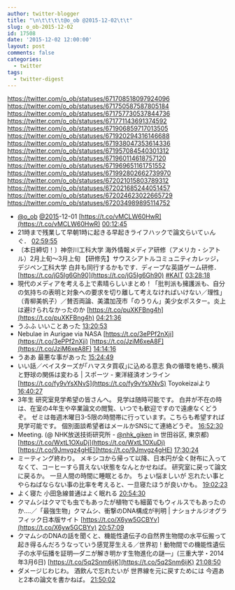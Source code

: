 ```yaml
---
author: twitter-blogger
title: "\n\t\t\t\t@o_ob @2015-12-02\t\t"
slug: o_ob-2015-12-02
id: 17508
date: '2015-12-02 12:00:00'
layout: post
comments: false
categories:
  - twitter
tags:
  - twitter-digest
---
```


https://twitter.com/o_ob/statuses/671708518097924096 https://twitter.com/o_ob/statuses/671750587587805184 https://twitter.com/o_ob/statuses/671757730537844736 https://twitter.com/o_ob/statuses/671771143691374592 https://twitter.com/o_ob/statuses/671906859717013505 https://twitter.com/o_ob/statuses/671920294316146688 https://twitter.com/o_ob/statuses/671938047353614336 https://twitter.com/o_ob/statuses/671957084540301312 https://twitter.com/o_ob/statuses/671960114618757120 https://twitter.com/o_ob/statuses/671969651161751552 https://twitter.com/o_ob/statuses/671992802662739970 https://twitter.com/o_ob/statuses/672021015803789312 https://twitter.com/o_ob/statuses/672021685244051457 https://twitter.com/o_ob/statuses/672024623022665729 https://twitter.com/o_ob/statuses/672034989895114752  

*   [@o_ob](https://twitter.com/o_ob) [@2015](https://twitter.com/2015)-12-01 [https://t.co/vMCLW60HwR](https://t.co/vMCLW60HwR) [00:12:45](https://twitter.com/o_ob/statuses/671708518097924096)
*   21時まで残業して早朝1時に起きる早起きライフハックで論文らいてぃんぐ． [02:59:55](https://twitter.com/o_ob/statuses/671750587587805184)
*   〔本日締切！〕神奈川工科大学 海外情報メディア研修（アメリカ・シアトル）2月上旬～3月上旬 【研修先】サウスシアトルコミュニティカレッジ，デジペン工科大学 白井も同行するかもです．ディープな英語ゲーム研修． [https://t.co/jG5Ig6Gh90](https://t.co/jG5Ig6Gh90) [#KAIT](https://twitter.com/search?q=%23KAIT&src=hash) [03:28:18](https://twitter.com/o_ob/statuses/671757730537844736)
*   現代のメディアを考える上で素晴らしいまとめ！「批判派も擁護派も、自分の気持ちの表明と対象への要求を切り離して考えなければいけない／理性」（青柳美帆子）／賛否両論、美濃加茂市「のうりん」美少女ポスター。炎上は避けられなかったのか [https://t.co/puXKFBng4h](https://t.co/puXKFBng4h) [04:21:36](https://twitter.com/o_ob/statuses/671771143691374592)
*   うふふ いいことあった [13:20:53](https://twitter.com/o_ob/statuses/671906859717013505)
*   Nebulae in Aurigae via NASA [https://t.co/3ePPf2nXji](https://t.co/3ePPf2nXji) [https://t.co/JziM6xeA8F](https://t.co/JziM6xeA8F) [14:14:16](https://twitter.com/o_ob/statuses/671920294316146688)
*   うああ 最悪な事があった [15:24:49](https://twitter.com/o_ob/statuses/671938047353614336)
*   いい話／ベイスターズが｢ハマスタ買収｣に込める意志 負の循環を絶ち､横浜と野球の関係は変わる | スポーツ - 東洋経済オンライン [https://t.co/fy9vYsXNvS](https://t.co/fy9vYsXNvS) Toyokeizaiより [16:40:27](https://twitter.com/o_ob/statuses/671957084540301312)
*   3年生 研究室見学希望の皆さんへ。 見学は随時可能です。 白井が不在の時は、在室の4年生や卒業論文の閲覧、いつでも歓迎ですので遠慮なくどうぞ。 ゼミは毎週木曜日3-5限の時間帯に行っています。こちらも希望すれば見学可能です。 個別面談希望者はメールかSNSにて連絡どうぞ。 [16:52:30](https://twitter.com/o_ob/statuses/671960114618757120)
*   Meeting. (@ NHK放送技術研究所 - [@nhk_giken](https://twitter.com/nhk_giken) in 世田谷区, 東京都) [https://t.co/WxtL1OXuDj](https://t.co/WxtL1OXuDj) [https://t.co/9Jmvgz4gHE](https://t.co/9Jmvgz4gHE) [17:30:24](https://twitter.com/o_ob/statuses/671969651161751552)
*   ミーティング終わり。 メキシコから帰って以降、日本円が全く財布に入ってなくて、コーヒーすら買えない状態をなんとかせねば。 研究室に戻って論文に戻るか。 一旦人間の時間に睡眠とるか。 ちょい悩ましいが 忘れたい事とやらねばならない事の比率を考えると、一旦寝たほうが良いかも。 [19:02:23](https://twitter.com/o_ob/statuses/671992802662739970)
*   よく寝た 小田急線普通はよく眠れる [20:54:30](https://twitter.com/o_ob/statuses/672021015803789312)
*   クマムシはクマでも虫でもあったが植物でも細菌でもウィルスでもあったのか....／「最強生物」クマムシ、衝撃のDNA構成が判明 | ナショナルジオグラフィック日本版サイト [https://t.co/X6yw5GCBYv](https://t.co/X6yw5GCBYv) [20:57:09](https://twitter.com/o_ob/statuses/672021685244051457)
*   クマムシのDNAの話を聞くと、機能性遺伝子の自然界生物間の水平伝搬って起き得るんだろうなっていう感覚芽生える／世界初！動物間での機能性遺伝子の水平伝播を証明―ダニが解き明かす生物進化の謎―」(三重大学・2014年3月6日) [https://t.co/5q2Snm6ijK](https://t.co/5q2Snm6ijK) [21:08:50](https://twitter.com/o_ob/statuses/672024623022665729)
*   ダメージじわじわ。 酒飲んで忘れたいが 世界線を元に戻すためには 今週あと2本の論文を書かねば。 [21:50:02](https://twitter.com/o_ob/statuses/672034989895114752)
